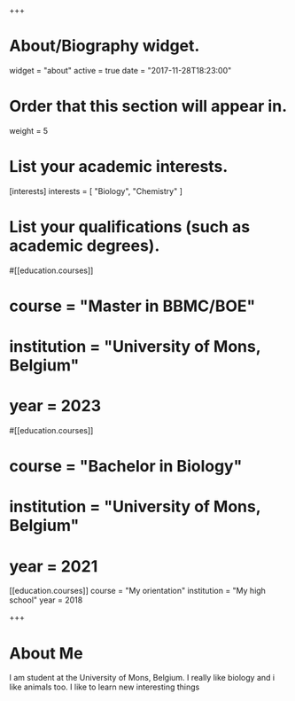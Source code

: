 +++
# About/Biography widget.
widget = "about"
active = true
date = "2017-11-28T18:23:00"

# Order that this section will appear in.
weight = 5

# List your academic interests.
[interests]
  interests = [
    "Biology",
    "Chemistry"
  ]

# List your qualifications (such as academic degrees).
#[[education.courses]]
#  course = "Master in BBMC/BOE"
#  institution = "University of Mons, Belgium"
#  year = 2023

#[[education.courses]]
#  course = "Bachelor in Biology"
#  institution = "University of Mons, Belgium"
#  year = 2021

[[education.courses]]
  course = "My orientation"
  institution = "My high school"
  year = 2018

+++

# About Me

I am student at the University of Mons, Belgium. I really like biology and i like animals too. I like to learn new interesting things
